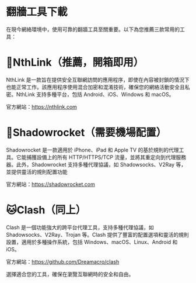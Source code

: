 # 翻牆工具下載

在現今網絡環境中，使用可靠的翻牆工具至關重要。以下為您推薦三款常用的工具：

# 🌟NthLink（推薦，開箱即用）

NthLink 是一款旨在提供安全互聯網訪問的應用程序，即使在內容被封鎖的情況下也能正常工作。該應用程序使用混合加密和混淆技術，確保您的網絡活動安全且私密。NthLink 支持多種平台，包括 Android、iOS、Windows 和 macOS。

官方網站：https://nthlink.com

# 🚀Shadowrocket（需要機場配置）

Shadowrocket 是一款適用於 iPhone、iPad 和 Apple TV 的基於規則的代理工具。它能捕獲設備上的所有 HTTP/HTTPS/TCP 流量，並將其重定向到代理服務器。此外，Shadowrocket 支持多種代理協議，如 Shadowsocks、V2Ray 等，並提供靈活的規則配置功能

官方網站：https://shadowrocket.com

# 🐱Clash（同上）

Clash 是一個功能強大的跨平台代理工具，支持多種代理協議，如 Shadowsocks、V2Ray、Trojan 等。Clash 提供了豐富的配置選項和靈活的規則設置，適用於多種操作系統，包括 Windows、macOS、Linux、Android 和 iOS。

官方網站：https://github.com/Dreamacro/clash

選擇適合您的工具，確保在瀏覽互聯網時的安全和自由。
